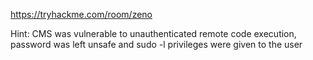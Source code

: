 https://tryhackme.com/room/zeno

Hint: CMS was vulnerable to unauthenticated remote code execution, password was left unsafe and sudo -l privileges were given to the user
